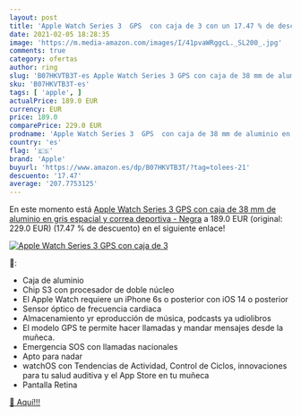 ```yaml
---
layout: post
title: 'Apple Watch Series 3  GPS  con caja de 3 con un 17.47 % de descuento'
date: 2021-02-05 18:28:35
image: 'https://m.media-amazon.com/images/I/41pvaWRggcL._SL200_.jpg'
comments: true
category: ofertas
author: ring
slug: 'B07HKVTB3T-es Apple Watch Series 3 GPS con caja de 38 mm de aluminio en...'
sku: 'B07HKVTB3T-es'
tags: [ 'apple', ]
actualPrice: 189.0 EUR
currency: EUR
price: 189.0
comparePrice: 229.0 EUR
prodname: 'Apple Watch Series 3  GPS  con caja de 38 mm de aluminio en gris espacial y correa deportiva - Negra'
country: 'es'
flag: '🇪🇸'
brand: 'Apple'
buyurl: 'https://www.amazon.es/dp/B07HKVTB3T/?tag=tolees-21'
descuento: '17.47'
average: '207.7753125'
---
```


En este momento está [Apple Watch Series 3  GPS  con caja de 38 mm de aluminio en gris espacial y correa deportiva - Negra](https://www.amazon.es/dp/B07HKVTB3T/?tag=tolees-21) a 189.0 EUR (original: 229.0 EUR) (17.47 %  de descuento) en el siguiente enlace!

[![Apple Watch Series 3  GPS  con caja de 3](https://m.media-amazon.com/images/I/41pvaWRggcL._SL200_.jpg)](https://www.amazon.es/dp/B07HKVTB3T/?tag=tolees-21)

🔎:

- Caja de aluminio
- Chip S3 con procesador de doble núcleo
- El Apple Watch requiere un iPhone 6s o posterior con iOS 14 o posterior
- Sensor óptico de frecuencia cardiaca
- Almacenamiento yr eproducción de música, podcasts ya udiolibros
- El modelo GPS te permite hacer llamadas y mandar mensajes desde la muñeca.
- Emergencia SOS con llamadas nacionales
- Apto para nadar
- watchOS con Tendencias de Actividad, Control de Ciclos, innovaciones para tu salud auditiva y el App Store en tu muñeca
- Pantalla Retina

[🛒 Aquí!!!](https://www.amazon.es/dp/B07HKVTB3T/?tag=tolees-21)
